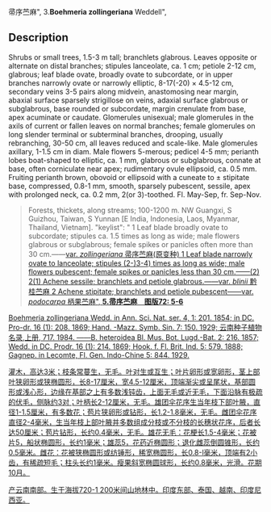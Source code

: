 帚序苎麻",
3.**Boehmeria zollingeriana** Weddell",

## Description
Shrubs or small trees, 1.5-3 m tall; branchlets glabrous. Leaves opposite or alternate on distal branches; stipules lanceolate, ca. 1 cm; petiole 2-12 cm, glabrous; leaf blade ovate, broadly ovate to subcordate, or in upper branches narrowly ovate or narrowly elliptic, 8-17(-20) × 4.5-12 cm, secondary veins 3-5 pairs along midvein, anastomosing near margin, abaxial surface sparsely strigillose on veins, adaxial surface glabrous or subglabrous, base rounded or subcordate, margin crenulate from base, apex acuminate or caudate. Glomerules unisexual; male glomerules in the axils of current or fallen leaves on normal branches; female glomerules on long slender terminal or subterminal branches, drooping, usually rebranching, 30-50 cm, all leaves reduced and scale-like. Male glomerules axillary, 1-1.5 cm in diam. Male flowers 5-merous; pedicel 4-5 mm; perianth lobes boat-shaped to elliptic, ca. 1 mm, glabrous or subglabrous, connate at base, often corniculate near apex; rudimentary ovule ellipsoid, ca. 0.5 mm. Fruiting perianth brown, obovoid or ellipsoid with a cuneate to ± stipitate base, compressed, 0.8-1 mm, smooth, sparsely pubescent, sessile, apex with prolonged neck, ca. 0.2 mm, 2(or 3)-toothed. Fl. May-Sep, fr. Sep-Nov.

> Forests, thickets, along streams; 100-1200 m. NW Guangxi, S Guizhou, Taiwan, S Yunnan [E India, Indonesia, Laos, Myanmar, Thailand, Vietnam].
  "keylist": "
1 Leaf blade broadly ovate to subcordate; stipules ca. 1.5 times as long as wide; male flowers glabrous or subglabrous; female spikes or panicles often more than 30 cm.——<a href='/info/Boehmeria zollingeriana var. zollingeriana?t=foc'>var. *zollingeriana* 帚序苎麻(原变种)
1 Leaf blade narrowly ovate to lanceolate; stipules (2-)3-4) times as long as wide; male flowers pubescent; female spikes or panicles less than 30 cm.——(2)
2(1) Achene sessile; branchlets and petiole glabrous.——<a href='/info/Boehmeria zollingeriana var. blinii?t=foc'>var. *blinii* 黔桂苎麻
2 Achene stipitate; branchlets and petiole pubescent——<a href='/info/Boehmeria zollingeriana var. podocarpa?t=foc'>var. *podocarpa* 柄果苎麻",
**5.帚序苎麻　图版72: 5-6**

Boehmeria zollingeriana Wedd. in Ann. Sci. Nat. ser. 4, 1: 201. 1854; in DC. Pro-dr. 16 (1): 208. 1869; Hand. -Mazz. Symb. Sin. 7: 150. 1929; 云南种子植物名录,上册, 717. 1984. ——B. heteroidea Bl. Mus. Bot. Lugd.-Bat. 2: 216. 1857; Wedd. in DC. Prodr. 16 (1): 214. 1869; Hook. f. Fl. Brit. Ind. 5: 579. 1888; Gagnep. in Lecomte, Fl. Gen. Indo-Chine 5: 844. 1929.

灌木，高达3米；枝条常蔓生，无毛。叶对生或互生；叶片卵形或宽卵形，茎上部叶狭卵形或狭椭圆形，长8-17厘米，宽4.5-12厘米，顶端渐尖或呈尾状，基部圆形或浅心形，边缘在基部之上有多数浅钝齿，上面无毛或近无毛，下面沿脉有极疏的伏毛，侧脉约3对；叶柄长2-12厘米，无毛。雄团伞花序生当年枝下部叶腋，直径1-1.5厘米，有多数花；苞片狭卵形或钻形，长1.2-1.8毫米，无毛。雌团伞花序直径2-4毫米，生当年枝上部叶腋并多数组成分枝或不分枝的长穗状花序，后者长达50厘米；苞片钻形，长约0.4毫米，无毛。雄花无毛：花梗长1.5-4毫米；花被片5，船状椭圆形，长约1毫米；雄蕊5，花药近椭圆形；退化雌蕊倒圆锥形，长约0.5毫米。雌花：花被狭椭圆形或纺锤形，稀宽椭圆形，长0.8-l毫米，顶端有2小齿，有稀疏短毛；柱头长约1毫米。瘦果斜宽椭圆球形，长约0.8毫米，光滑。花期10月。

产云南南部。生于海拔720-1 200米间山地林中。印度东部、泰国、越南、印度尼西亚。
